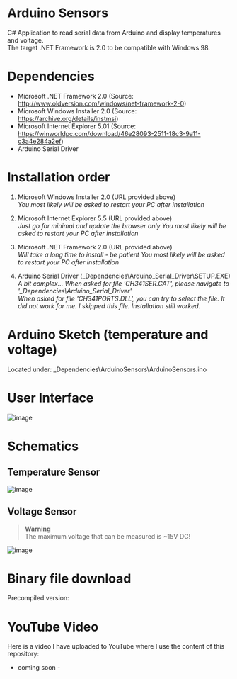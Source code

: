 # Arduino Sensors
C# Application to read serial data from Arduino and display temperatures and voltage.<br>
The target .NET Framework is 2.0 to be compatible with Windows 98.

# Dependencies
- Microsoft .NET Framework 2.0 (Source: http://www.oldversion.com/windows/net-framework-2-0)
- Microsoft Windows Installer 2.0 (Source: https://archive.org/details/instmsi)
- Microsoft Internet Explorer 5.01 (Source: https://winworldpc.com/download/46e28093-2511-18c3-9a11-c3a4e284a2ef)
- Arduino Serial Driver

# Installation order
1) Microsoft Windows Installer 2.0 (URL provided above)<br />
   *You most likely will be asked to restart your PC after installation*
   
2) Microsoft Internet Explorer 5.5 (URL provided above)<br />
   *Just go for minimal and update the browser only*
   *You most likely will be asked to restart your PC after installation*

3) Microsoft .NET Framework 2.0 (URL provided above)<br />
   *Will take a long time to install - be patient*
   *You most likely will be asked to restart your PC after installation*

4) Arduino Serial Driver (\_Dependencies\Arduino_Serial_Driver\SETUP.EXE)<br />
   *A bit complex... When asked for file 'CH341SER.CAT', please navigate to '_Dependencies\Arduino_Serial_Driver'*<br />
   *When asked for file 'CH341PORTS.DLL', you can try to select the file. It did not work for me. I skipped this file. Installation still worked.*
   
# Arduino Sketch (temperature and voltage)
Located under: \_Dependencies\ArduinoSensors\ArduinoSensors.ino

# User Interface
![image](https://user-images.githubusercontent.com/88672050/201484735-b7d8633e-8e13-4291-9762-7a56df95f6ff.png)

# Schematics

## Temperature Sensor
![image](https://user-images.githubusercontent.com/88672050/201708861-968de58a-c888-45d9-a96c-36750139c1c3.png)

## Voltage Sensor

> __Warning__<br />
The maximum voltage that can be measured is ~15V DC!

![image](https://user-images.githubusercontent.com/88672050/201735425-d4f8a2f7-c846-4319-ba0c-8f51cb03cf9a.png)

# Binary file download
Precompiled version:

# YouTube Video
Here is a video I have uploaded to YouTube where I use the content of this repository:
- coming soon -
